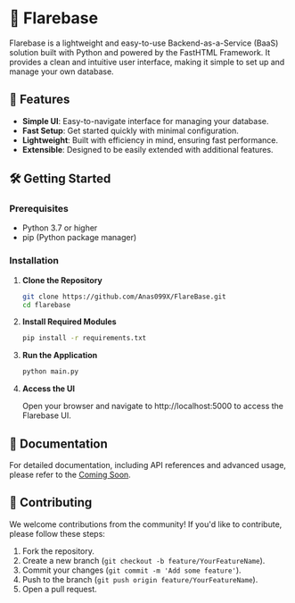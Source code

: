 # 🚀 Flarebase

Flarebase is a lightweight and easy-to-use Backend-as-a-Service (BaaS) solution built with Python and powered by the FastHTML Framework. It provides a clean and intuitive user interface, making it simple to set up and manage your own database.

## 🌟 Features
- **Simple UI**: Easy-to-navigate interface for managing your database.
- **Fast Setup**: Get started quickly with minimal configuration.
- **Lightweight**: Built with efficiency in mind, ensuring fast performance.
- **Extensible**: Designed to be easily extended with additional features.

## 🛠️ Getting Started

### Prerequisites
- Python 3.7 or higher
- pip (Python package manager)

### Installation

1. **Clone the Repository**
   ```bash
   git clone https://github.com/Anas099X/FlareBase.git
   cd flarebase
2. **Install Required Modules**
     ```bash
     pip install -r requirements.txt
3. **Run the Application**
   ```bash
   python main.py
4. **Access the UI**

   Open your browser and navigate to http://localhost:5000 to access the Flarebase UI.

## 📖 Documentation

For detailed documentation, including API references and advanced usage, please refer to the [Coming Soon]().


## 🤝 Contributing

We welcome contributions from the community! If you'd like to contribute, please follow these steps:

1. Fork the repository.
2. Create a new branch (`git checkout -b feature/YourFeatureName`).
3. Commit your changes (`git commit -m 'Add some feature'`).
4. Push to the branch (`git push origin feature/YourFeatureName`).
5. Open a pull request.
